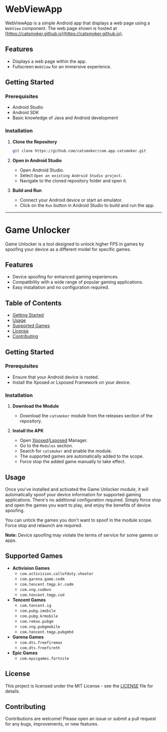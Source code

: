 # WebViewApp

WebViewApp is a simple Android app that displays a web page using a `WebView` component. The web page shown is hosted at [https://catsmoker.github.io](https://catsmoker.github.io).

## Features

- Displays a web page within the app.
- Fullscreen `WebView` for an immersive experience.

## Getting Started

### Prerequisites

- Android Studio
- Android SDK
- Basic knowledge of Java and Android development

### Installation

1. **Clone the Repository**

    ```bash
    git clone https://github.com/catsmoker/com.app.catsmoker.git
    ```

2. **Open in Android Studio**

    - Open Android Studio.
    - Select `Open an existing Android Studio project`.
    - Navigate to the cloned repository folder and open it.

3. **Build and Run**

    - Connect your Android device or start an emulator.
    - Click on the `Run` button in Android Studio to build and run the app.

---

# Game Unlocker

Game Unlocker is a tool designed to unlock higher FPS in games by spoofing your device as a different model for specific games.

## Features

- Device spoofing for enhanced gaming experiences.
- Compatibility with a wide range of popular gaming applications.
- Easy installation and no configuration required.

## Table of Contents

- [Getting Started](#getting-started)
- [Usage](#usage)
- [Supported Games](#supported-games)
- [License](#license)
- [Contributing](#contributing)

## Getting Started

### Prerequisites

- Ensure that your Android device is rooted.
- Install the Xposed or Lsposed Framework on your device.

### Installation

1. **Download the Module**

    - Download the `catsmoker` module from the releases section of the repository.

2. **Install the APK**

    - Open [Xposed](https://github.com/ElderDrivers/EdXposed)/[Lsposed](https://github.com/LSPosed/LSPosed) Manager.
    - Go to the `Modules` section.
    - Search for `catsmoker` and enable the module.
    - The supported games are automatically added to the scope.
    - Force stop the added game manually to take effect.

## Usage

Once you've installed and activated the Game Unlocker module, it will automatically spoof your device information for supported gaming applications. There's no additional configuration required. Simply force stop and open the games you want to play, and enjoy the benefits of device spoofing.

You can untick the games you don't want to spoof in the module scope. Force stop and relaunch are required.

**Note:** Device spoofing may violate the terms of service for some games or apps.

## Supported Games

- **Activision Games**
  - `com.activision.callofduty.shooter`
  - `com.garena.game.codm`
  - `com.tencent.tmgp.kr.codm`
  - `com.vng.codmvn`
  - `com.tencent.tmgp.cod`
- **Tencent Games**
  - `com.tencent.ig`
  - `com.pubg.imobile`
  - `com.pubg.krmobile`
  - `com.rekoo.pubgm`
  - `com.vng.pubgmobile`
  - `com.tencent.tmgp.pubgmhd`
- **Garena Games**
  - `com.dts.freefiremax`
  - `com.dts.freefireth`
- **Epic Games**
  - `com.epicgames.fortnite`

## License

This project is licensed under the MIT License - see the [LICENSE](LICENSE) file for details.

## Contributing

Contributions are welcome! Please open an issue or submit a pull request for any bugs, improvements, or new features.
